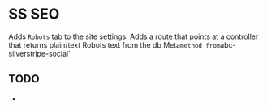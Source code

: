 SS SEO
=====================
Adds `Robots` tab to the site settings.
Adds a route that points at a controller that returns plain/text Robots text from the db
Meta` method from `abc-silverstripe-social` 

## TODO

- 

